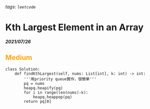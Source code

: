 ###### tags: `leetcode`
<style>
.orange {
  color: #FFA600;
}
.green{
  color: #00FF00;
}
.red{
  color: #FF0000;
}
</style>

# Kth Largest Element in an Array
***2021/07/26***
## <span class="orange">Medium</span>
```python=
class Solution:
    def findKthLargest(self, nums: List[int], k: int) -> int:
        '''用priority queue實作，很簡單'''
        pq = nums
        heapq.heapify(pq)
        for i in range(len(nums)-k):
            heapq.heappop(pq)
        return pq[0]
```